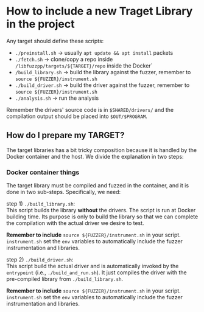 # How to include a new Traget Library in the project

Any target should define these scripts:

- `./preinstall.sh` -> usually `apt update && apt install` packets
- `./fetch.sh` -> clone/copy a repo inside `/libfuzzpp/targets/${TARGET}/repo` inside the Docker`
- `/build_library.sh` -> build the library against the fuzzer, remember to `source ${FUZZER}/instrument.sh`
- `./build_driver.sh` -> build the driver against the fuzzer, remember to `source ${FUZZER}/instrument.sh`
- `./analysis.sh` -> run the analysis

Remember the drivers' source code is in `$SHARED/drivers/` and the compilation output should be placed into `$OUT/$PROGRAM`.

## How do I prepare my TARGET?

The target libraries has a bit tricky composition because it is handled by the Docker container and the host. We divide the explanation in two steps:

### Docker container things

The target library must be compiled and fuzzed in the container, and it is done in two sub-steps. Specifically, we need:

step 1) `./build_library.sh`:  
This script builds the library **without** the drivers. The script is run at Docker building time. Its purpose is only to build the library so that we can complete the compilation with the actual driver we desire to test.

**Remember to include** `source ${FUZZER}/instrument.sh` in your script. `instrument.sh` set the `env` variables to automatically include the fuzzer instrumentation and libraries.

step 2) `./build_driver.sh`:  
This script build the actual driver and is automatically invoked by the `entrypoint` (i.e., `./build_and_run.sh`). It just compiles the driver with the pre-compiled library from `./build_library.sh`.

**Remember to include** `source ${FUZZER}/instrument.sh` in your script. `instrument.sh` set the `env` variables to automatically include the fuzzer instrumentation and libraries.